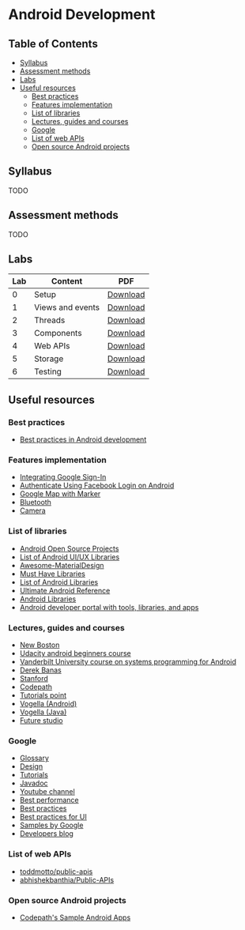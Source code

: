 # Android Development

## Table of Contents
* [Syllabus](#syllabus)
* [Assessment methods](#assessment-methods)
* [Labs](#labs)
* [Useful resources](#useful-resources)
  + [Best practices](#best-practices)
  + [Features implementation](#features-implementation)
  + [List of libraries](#list-of-libraries)
  + [Lectures, guides and courses](#lectures--guides-and-courses)
  + [Google](#google)
  + [List of web APIs](#list-of-web-apis)
  + [Open source Android projects](#open-source-android-projects)

## Syllabus
TODO

## Assessment methods
TODO

## Labs
Lab | Content | PDF
--- | --- | ---
0 | Setup | [Download](https://github.com/JonSteinn/AndroidDevelopment/raw/master/pdf/lab00.pdf)
1 | Views and events | [Download](https://github.com/JonSteinn/AndroidDevelopment/raw/master/pdf/lab01.pdf)
2 | Threads | [Download](https://github.com/JonSteinn/AndroidDevelopment/raw/master/pdf/lab02.pdf)
3 | Components | [Download](https://github.com/JonSteinn/AndroidDevelopment/raw/master/pdf/lab03.pdf)
4 | Web APIs | [Download](https://github.com/JonSteinn/AndroidDevelopment/raw/master/pdf/lab04.pdf)
5 | Storage | [Download](https://github.com/JonSteinn/AndroidDevelopment/raw/master/pdf/lab05.pdf)
6 | Testing | [Download](https://github.com/JonSteinn/AndroidDevelopment/raw/master/pdf/lab06.pdf)

## Useful resources
### Best practices
* [Best practices in Android development](https://github.com/futurice/android-best-practices)
### Features implementation
* [Integrating Google Sign-In](https://developers.google.com/identity/sign-in/android/start-integrating)
* [Authenticate Using Facebook Login on Android](https://firebase.google.com/docs/auth/android/facebook-login)
* [Google Map with Marker](https://developers.google.com/maps/documentation/android-api/map-with-marker)
* [Bluetooth](https://developer.android.com/guide/topics/connectivity/bluetooth.html)
* [Camera](https://developer.android.com/guide/topics/media/camera.html)
### List of libraries
* [Android Open Source Projects](https://github.com/Trinea/android-open-project/tree/master/English%20Version)
* [List of Android UI/UX Libraries](https://github.com/wasabeef/awesome-android-ui)
* [Awesome-MaterialDesign](https://github.com/lightSky/Awesome-MaterialDesign)
* [Must Have Libraries](https://github.com/codepath/android_guides/wiki/Must-Have-Libraries)
* [List of Android Libraries](https://github.com/wasabeef/awesome-android-libraries)
* [Ultimate Android Reference](https://github.com/aritraroy/UltimateAndroidReference)
* [Android Libraries](https://android-libraries.zeef.com/jurgen.stumpp)
* [Android developer portal with tools, libraries, and apps](https://android-arsenal.com)
### Lectures, guides and courses
* [New Boston](https://www.youtube.com/playlist?list=PL6gx4Cwl9DGBsvRxJJOzG4r4k_zLKrnxl)
* [Udacity android beginners course](https://www.udacity.com/course/android-basics-user-interface--ud834)
* [Vanderbilt University course on systems programming for Android](https://www.youtube.com/playlist?list=PLZ9NgFYEMxp50tvT8806xllaCbd31DpDy)
* [Derek Banas](https://www.youtube.com/playlist?list=PLGLfVvz_LVvSPjWpLPFEfOCbezi6vATIh)
* [Stanford](https://web.stanford.edu/class/cs193a/videos.shtml)
* [Codepath](https://guides.codepath.com/android)
* [Tutorials point](https://www.tutorialspoint.com/android/index.htm)
* [Vogella (Android)](http://www.vogella.com/tutorials/android.html)
* [Vogella (Java)](http://www.vogella.com/tutorials/java.html)
* [Future studio](https://futurestud.io/tutorials/tag/android)
### Google
* [Glossary](https://developers.google.com/android/for-all/vocab-words/)
* [Design](https://developer.android.com/design/index.html)
* [Tutorials](https://developer.android.com/training/index.html)
* [Javadoc](https://developer.android.com/reference/classes.html)
* [Youtube channel](https://www.youtube.com/user/androiddevelopers)
* [Best performance](https://developer.android.com/training/best-performance.html)
* [Best practices](https://developer.android.com/guide/practices/index.html)
* [Best practices for UI](https://developer.android.com/training/best-ui.html)
* [Samples by Google](https://developer.android.com/samples/index.html)
* [Developers blog](https://android-developers.googleblog.com)
### List of web APIs
* [toddmotto/public-apis](https://github.com/toddmotto/public-apis)
* [abhishekbanthia/Public-APIs](https://github.com/abhishekbanthia/Public-APIs)
### Open source Android projects
* [Codepath's Sample Android Apps](https://guides.codepath.com/android/Sample-Android-Apps)